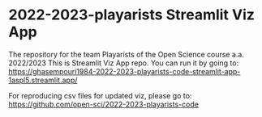 # 2022-2023-playarists Streamlit Viz App
 The repository for the team Playarists of the Open Science course a.a. 2022/2023
 This is Streamlit Viz App repo. You can run it by going to:
 https://ghasempouri1984-2022-2023-playarists-code-streamlit-app-1aspl5.streamlit.app/
 
 For reproducing csv files for updated viz, please go to:
https://github.com/open-sci/2022-2023-playarists-code


